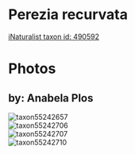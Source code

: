 
Perezia recurvata
=================
  
[iNaturalist taxon id: 490592](https://www.inaturalist.org/taxa/490592)
# Photos

## by: Anabela Plos
  
![taxon55242657](https://inaturalist-open-data.s3.amazonaws.com/photos/59645359/medium.jpeg)  
![taxon55242706](https://inaturalist-open-data.s3.amazonaws.com/photos/59645407/medium.jpeg)  
![taxon55242707](https://inaturalist-open-data.s3.amazonaws.com/photos/59645409/medium.jpeg)  
![taxon55242710](https://inaturalist-open-data.s3.amazonaws.com/photos/59645411/medium.jpeg)